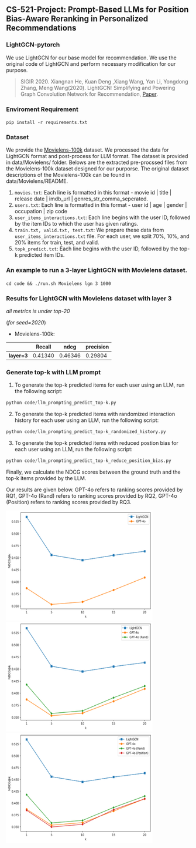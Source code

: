 ## CS-521-Project: Prompt-Based LLMs for Position Bias-Aware Reranking in Personalized Recommendations 

### LightGCN-pytorch

We use LightGCN for our base model for recommendation. We use the original code of LightGCN and
perform necessary modification for our purpose.

>SIGIR 2020. Xiangnan He, Kuan Deng ,Xiang Wang, Yan Li, Yongdong Zhang, Meng Wang(2020). LightGCN: Simplifying and Powering Graph Convolution Network for Recommendation, [Paper](https://dl.acm.org/doi/pdf/10.1145/3397271.3401063?casa_token=7ZAy9cglsYIAAAAA:1_Ed8H-_fbvkx5GpcyFyDh4khNChPmBXCehe5uSvu3pAjdKI3XxKtRtX07rrwqOo-1vwImHK8acr).

### Enviroment Requirement

`pip install -r requirements.txt`

### Dataset

We provide the [Movielens-100k](https://grouplens.org/datasets/movielens) dataset. We processed the data 
for LightGCN format and post-process for LLM format. The dataset is provided in data/Movielens/ folder. 
Belows are the extracted pre-procssed files from the Movielens-100k dataset designed for our purporse. 
The original dataset descriptions of the Movielens-100k can be found in data/Movielens/README.

1. `movies.txt`: Each line is formatted in this format - movie id | title | release date | imdb_url | genres_str_comma_seperated.
2. `users.txt`: Each line is formatted in this format - user id | age | gender | occupation | zip code
3. `user_items_interactions.txt`: Each line begins with the user ID, followed by the item IDs to which the user has given ratings.
4. `train.txt, valid.txt, test.txt`: We prepare these data from `user_items_interactions.txt` file. For each user, we split 70%, 10%, and 20% items for train, test, and valid.
5. `topk_predict.txt`: Each line begins with the user ID, followed by the top-k predicted item IDs.

### An example to run a 3-layer LightGCN with Movielens dataset.

```cd code && ./run.sh Movielens lgn 3 1000```


### Results for LightGCN with Movielens dataset with layer 3
*all metrics is under top-20*

(*for seed=2020*)

* Movielens-100k:

|             | Recall | ndcg    | precision |
| ----------- | ------------------------- |---------|-----------|
| **layer=3** | 0.41340                | 0.46346 | 0.29804   |

### Generate top-k with LLM prompt
1. To generate the top-k predicted items for each user using an LLM, run the following script: 
```python
python code/llm_prompting_predict_top-k.py
```
2. To generate the top-k predicted items with randomized interaction history for each user using an LLM, run the following script: 
```python
python code/llm_prompting_predict_top-k_randomized_history.py
```
3. To generate the top-k predicted items with reduced postion bias for each user using an LLM, run the following script: 
```python
python code/llm_prompting_predict_top-k_reduce_position_bias.py
```

Finally, we calculate the NDCG scores between the ground truth and the top-k items provided by the LLM.

Our results are given below. GPT-4o refers to ranking scores provided by RQ1, GPT-4o (Rand) refers to ranking scores provided by RQ2, GPT-4o (Position) refers to ranking scores provided by RQ3.


<img src="data/Movielens/RQ1.png" alt="Model Architecture" width="400" height="300"/>
<img src="data/Movielens/RQ2.png" alt="Model Architecture" width="400" height="300"/>
<img src="data/Movielens/RQ3.png" alt="Model Architecture" width="400" height="300"/>
